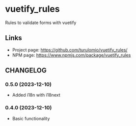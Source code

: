 # vuetify_rules

Rules to validate forms with vuetify

## Links

- Project page: https://github.com/turulomio/vuetify_rules/
- NPM page: https://www.npmjs.com/package/vuetify_rules

## CHANGELOG

### 0.5.0 (2023-12-10)
- Added i18n with i18next

### 0.4.0 (2023-12-10)
- Basic functionality